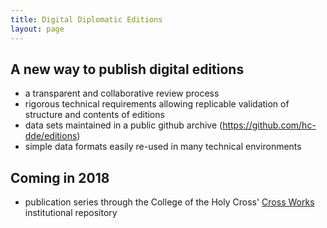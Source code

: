 ```yaml
---
title: Digital Diplomatic Editions
layout: page
---
```



## A new way to publish digital editions


-   a transparent and collaborative review process
-   rigorous technical requirements allowing replicable validation of structure and contents of editions
-   data sets maintained in a public github archive (<https://github.com/hc-dde/editions>)
-   simple data formats easily re-used in many technical environments


## Coming in 2018

-   publication series through the College of the Holy Cross' [Cross Works](http://crossworks.holycross.edu/peer_review_list.html) institutional repository
